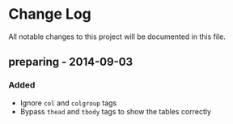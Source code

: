 # Change Log
All notable changes to this project will be documented in this file.

## preparing - 2014-09-03
### Added
- Ignore `col` and `colgroup` tags
- Bypass `thead` and `tbody` tags to show the tables correctly
